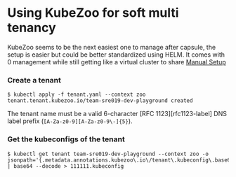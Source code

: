  # Using KubeZoo for soft multi tenancy 

 KubeZoo seems to be the next easiest one to manage after capsule, the setup is easier but could be better standardized using HELM. It comes with 0 management while still getting like a virtual cluster to share [Manual Setup](https://github.com/kubewharf/kubezoo/blob/8a3a05f83cfe0576c24d896d898683001bd833e5/docs/manually-setup.md)


 ### Create a tenant

```console
$ kubectl apply -f tenant.yaml --context zoo
tenant.tenant.kubezoo.io/team-sre019-dev-playground created
```

The tenant name must be a valid 6-character [RFC 1123][rfc1123-label] DNS label prefix (`[A-Za-z0-9][A-Za-z0-9\-]{5}`).

### Get the kubeconfigs of the tenant

```console
$ kubectl get tenant team-sre019-dev-playground --context zoo -o jsonpath='{.metadata.annotations.kubezoo\.io\/tenant\.kubeconfig\.base64}' | base64 --decode > 111111.kubeconfig
```